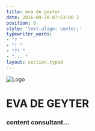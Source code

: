 ```yaml
---
title: eva de geyter
date: 2016-09-20 07:53:00 Z
position: 0
style: 'text-align: center;'
typewriter_words:
- "? "
- "! "
- "?! "
- "... "
layout: section.typed
---
```


![Logo](/uploads/Eva-De-Geyter_logo_blauw.png)
# EVA DE GEYTER
### content consultant<span id="typed">...</span>